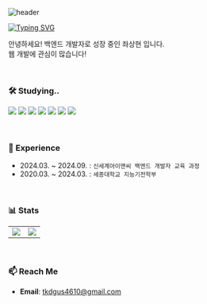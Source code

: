 ![header](https://capsule-render.vercel.app/api?type=waving&color=gradient&customColorList=10&height=200&section=header&text=sanghyeon's%20Github&fontSize=70&animation=fadeIn&fontAlign=59&fontAlignY=38)

<a href="https://git.io/typing-svg"><img src="https://readme-typing-svg.demolab.com?font=Fira+Code&pause=1000&width=435&lines=👋+Hi!+I'm+Sanghyeon+Jwa!" alt="Typing SVG" /></a>

안녕하세요! 백엔드 개발자로 성장 중인 좌상현 입니다. <br>
웹 개발에 관심이 많습니다!

<br>

### 🛠 Studying..
<p>
  <img src="https://img.shields.io/badge/Java-007396?style=for-the-badge&logo=java&logoColor=white"/>
  <img src="https://img.shields.io/badge/Spring%20Boot-6DB33F?style=for-the-badge&logo=spring-boot&logoColor=white" />
  <img src="https://img.shields.io/badge/MySQL-4479A1?style=for-the-badge&logo=mysql&logoColor=white" />
  <img src="https://img.shields.io/badge/Docker-2496ED?style=for-the-badge&logo=docker&logoColor=white" />
  <img src="https://img.shields.io/badge/Git-F05032?style=for-the-badge&logo=git&logoColor=white" />
  <img src="https://img.shields.io/badge/GitHub-181717?style=for-the-badge&logo=github&logoColor=white" />
  <img src="https://img.shields.io/badge/JavaScript-F7DF1E?style=for-the-badge&logo=JavaScript&logoColor=white">
</p>

<br>

### 📌 Experience
- 2024.03. ~ 2024.09. : `신세계아이앤씨 백엔드 개발자 교육 과정`
- 2020.03. ~ 2024.03. : `세종대학교 지능기전학부`

<br>

### 📊 Stats
<table>
  <tr>
    <td>
      <img src="https://github-readme-stats.vercel.app/api?username=sanghyeonJwa&show_icons=true&theme=radical" />
    </td>
    <td>
      <img src="http://mazassumnida.wtf/api/v2/generate_badge?boj=tkdgus4610" />
    </td>
  </tr>
</table>

<br>

### 📫 Reach Me
- **Email**: tkdgus4610@gmail.com

